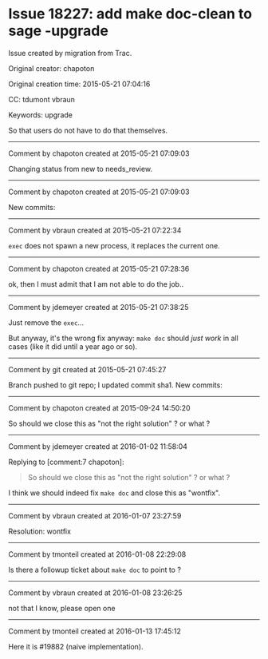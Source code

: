 # Issue 18227: add make doc-clean to sage -upgrade

Issue created by migration from Trac.

Original creator: chapoton

Original creation time: 2015-05-21 07:04:16

CC:  tdumont vbraun

Keywords: upgrade

So that users do not have to do that themselves.


---

Comment by chapoton created at 2015-05-21 07:09:03

Changing status from new to needs_review.


---

Comment by chapoton created at 2015-05-21 07:09:03

New commits:


---

Comment by vbraun created at 2015-05-21 07:22:34

`exec` does not spawn a new process, it replaces the current one.


---

Comment by chapoton created at 2015-05-21 07:28:36

ok, then I must admit that I am not able to do the job..


---

Comment by jdemeyer created at 2015-05-21 07:38:25

Just remove the `exec`...

But anyway, it's the wrong fix anyway: `make doc` should _just work_ in all cases (like it did until a year ago or so).


---

Comment by git created at 2015-05-21 07:45:27

Branch pushed to git repo; I updated commit sha1. New commits:


---

Comment by chapoton created at 2015-09-24 14:50:20

So should we close this as "not the right solution" ? or what ?


---

Comment by jdemeyer created at 2016-01-02 11:58:04

Replying to [comment:7 chapoton]:
> So should we close this as "not the right solution" ? or what ?

I think we should indeed fix `make doc` and close this as "wontfix".


---

Comment by vbraun created at 2016-01-07 23:27:59

Resolution: wontfix


---

Comment by tmonteil created at 2016-01-08 22:29:08

Is there a followup ticket about `make doc` to point to ?


---

Comment by vbraun created at 2016-01-08 23:26:25

not that I know, please open one


---

Comment by tmonteil created at 2016-01-13 17:45:12

Here it is #19882 (naive implementation).
